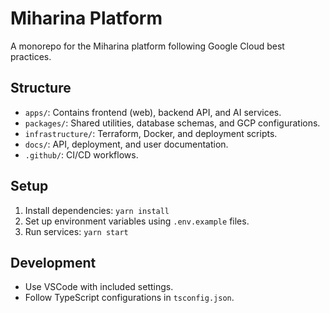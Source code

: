# Miharina Platform

A monorepo for the Miharina platform following Google Cloud best practices.

## Structure
- `apps/`: Contains frontend (web), backend API, and AI services.
- `packages/`: Shared utilities, database schemas, and GCP configurations.
- `infrastructure/`: Terraform, Docker, and deployment scripts.
- `docs/`: API, deployment, and user documentation.
- `.github/`: CI/CD workflows.

## Setup
1. Install dependencies: `yarn install`
2. Set up environment variables using `.env.example` files.
3. Run services: `yarn start`

## Development
- Use VSCode with included settings.
- Follow TypeScript configurations in `tsconfig.json`.